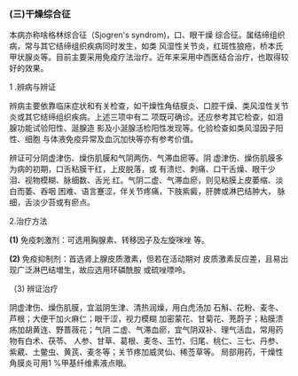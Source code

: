 ###   (三)干燥综合征 

 本病亦称啥格林综合征（Sjogren's  syndrom)，口、眼干燥 综合征。属结缔组织病，常与其它结缔组织疾病同时发生，如类 风湿性关节炎，红斑性狼疮，桥本氏甲状腺炎等。目前主要采用免疫疗法治疗。近年来采用中西医结合治疗，也取得较好的效果。

  1 .辨病与辨证 

 辨病主要依靠临床症状和有关检查，如干燥性角结膜炎、口腔干燥、类风湿性关节炎或其它结缔组织疾病。上述三项中有二 项既可确诊。还应参考其它检查，如泪腺功能试验阳性、涎腺造  影及小涎腺活检阳性发现等。化验检查如类风湿因子阳性、细胞 与体液免疫异常及血沉加快等亦有参考价值。

  辨证可分阴虚津伤、燥伤肌膜和气阴两伤、气滞血瘀等。阴  虚津伤、燥伤肌膜多为病的初期，口舌粘膜干红，上皮脱落，或 有溃烂、刺痛、口干舌燥、眼干少泪、视物模糊、脉细数、舌光 红。气阴二虚、气滞血瘀，则见粘膜上皮萎缩、淡白而萎、吞咽  困难、语言蹇涩，伴关节疼痛，下肢紫癜，肝脾或淋巴结肿大， 脉细，舌淡少苔或有瘀点。

  2.治疗方法

  **(1)**   免疫刺激剂：可选用胸腺素、转移因子及左旋咪唑 等。

   **(2)**   免疫抑制剂：首选肾上腺皮质激素，但若在活动期对 皮质激素反应差，且易出现广泛淋巴结増生，故应选用环磷酰胺 或硫唑嘌呤。 

 （3) 辨证治疗 

 阴虚津伤、燥伤肌膜，宜滋阴生津、清热润燥，用白虎汤加 石斛、花粉、麦冬、芦根；大便干加火麻仁；眼干涩，视力模糊 加密蒙花、甘菊花、茺蔚子；粘膜溃疡加胡黄连、野蔷薇花；气阴  二虚、气滞血瘀，宜气阴双补、理气活血，常用药物有白术、茯苓、  人参、甘草、葛根、麦冬、玉竹、归尾、桃仁、三七、丹参、 紫葳、土鳖虫、黄芪、麦冬等；关节疼加威灵仙、稀莶草等。 局部用药，干燥性角膜炎可用1 %甲基纤维素液点眼。
